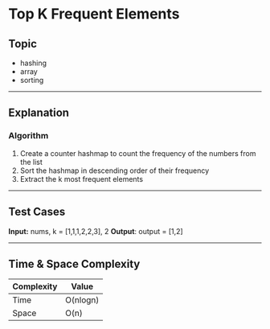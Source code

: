 # Top K Frequent Elements

## Topic
- hashing
- array
- sorting

---

## Explanation

### Algorithm

1. Create a counter hashmap to count the frequency of the numbers from the list
2. Sort the hashmap in descending order of their frequency
3. Extract the k most frequent elements

---

## Test Cases

**Input:** nums, k = [1,1,1,2,2,3], 2
**Output**: output = [1,2]

---

## Time & Space Complexity

| Complexity | Value |
|------------|-------|
| Time       | O(nlogn)  |
| Space      | O(n)  |
